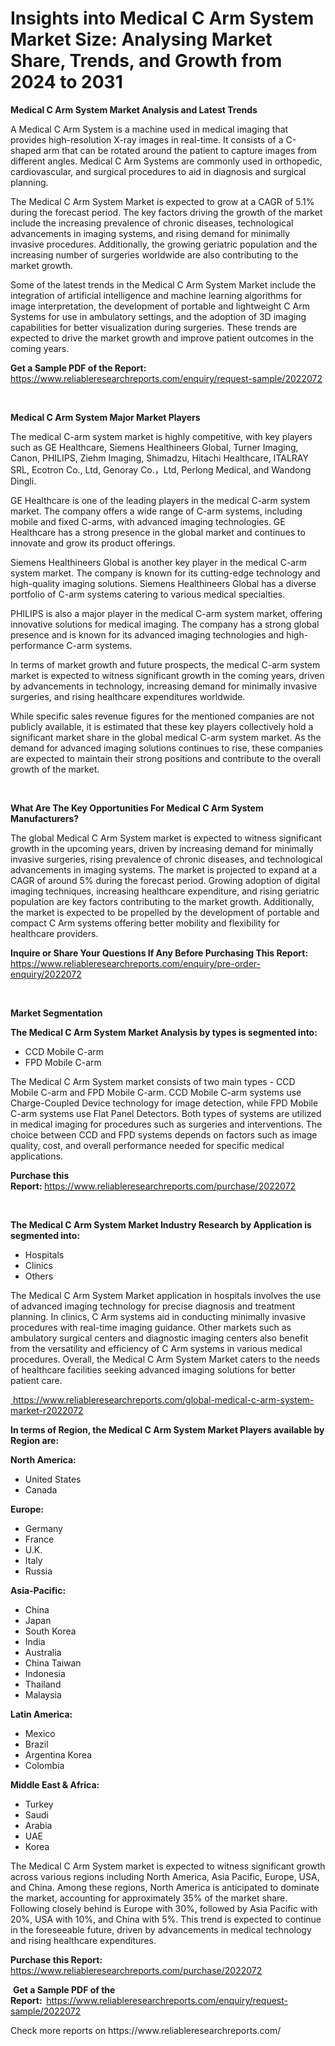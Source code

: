 <p><h1>Insights into Medical C Arm System Market Size: Analysing Market Share, Trends, and Growth from 2024 to 2031</h1></p><p><strong>Medical C Arm System Market Analysis and Latest Trends</strong></p>
<p><p>A Medical C Arm System is a machine used in medical imaging that provides high-resolution X-ray images in real-time. It consists of a C-shaped arm that can be rotated around the patient to capture images from different angles. Medical C Arm Systems are commonly used in orthopedic, cardiovascular, and surgical procedures to aid in diagnosis and surgical planning.</p><p>The Medical C Arm System Market is expected to grow at a CAGR of 5.1% during the forecast period. The key factors driving the growth of the market include the increasing prevalence of chronic diseases, technological advancements in imaging systems, and rising demand for minimally invasive procedures. Additionally, the growing geriatric population and the increasing number of surgeries worldwide are also contributing to the market growth.</p><p>Some of the latest trends in the Medical C Arm System Market include the integration of artificial intelligence and machine learning algorithms for image interpretation, the development of portable and lightweight C Arm Systems for use in ambulatory settings, and the adoption of 3D imaging capabilities for better visualization during surgeries. These trends are expected to drive the market growth and improve patient outcomes in the coming years.</p></p>
<p><strong>Get a Sample PDF of the Report:&nbsp;</strong> <a href="https://www.reliableresearchreports.com/enquiry/request-sample/2022072">https://www.reliableresearchreports.com/enquiry/request-sample/2022072</a></p>
<p>&nbsp;</p>
<p><strong>Medical C Arm System Major Market Players</strong></p>
<p><p>The medical C-arm system market is highly competitive, with key players such as GE Healthcare, Siemens Healthineers Global, Turner Imaging, Canon, PHILIPS, Ziehm Imaging, Shimadzu, Hitachi Healthcare, ITALRAY SRL, Ecotron Co., Ltd, Genoray Co.，Ltd, Perlong Medical, and Wandong Dingli.</p><p>GE Healthcare is one of the leading players in the medical C-arm system market. The company offers a wide range of C-arm systems, including mobile and fixed C-arms, with advanced imaging technologies. GE Healthcare has a strong presence in the global market and continues to innovate and grow its product offerings.</p><p>Siemens Healthineers Global is another key player in the medical C-arm system market. The company is known for its cutting-edge technology and high-quality imaging solutions. Siemens Healthineers Global has a diverse portfolio of C-arm systems catering to various medical specialties.</p><p>PHILIPS is also a major player in the medical C-arm system market, offering innovative solutions for medical imaging. The company has a strong global presence and is known for its advanced imaging technologies and high-performance C-arm systems.</p><p>In terms of market growth and future prospects, the medical C-arm system market is expected to witness significant growth in the coming years, driven by advancements in technology, increasing demand for minimally invasive surgeries, and rising healthcare expenditures worldwide.</p><p>While specific sales revenue figures for the mentioned companies are not publicly available, it is estimated that these key players collectively hold a significant market share in the global medical C-arm system market. As the demand for advanced imaging solutions continues to rise, these companies are expected to maintain their strong positions and contribute to the overall growth of the market.</p></p>
<p>&nbsp;</p>
<p><strong>What Are The Key Opportunities For Medical C Arm System Manufacturers?</strong></p>
<p><p>The global Medical C Arm System market is expected to witness significant growth in the upcoming years, driven by increasing demand for minimally invasive surgeries, rising prevalence of chronic diseases, and technological advancements in imaging systems. The market is projected to expand at a CAGR of around 5% during the forecast period. Growing adoption of digital imaging techniques, increasing healthcare expenditure, and rising geriatric population are key factors contributing to the market growth. Additionally, the market is expected to be propelled by the development of portable and compact C Arm systems offering better mobility and flexibility for healthcare providers.</p></p>
<p><strong>Inquire or Share Your Questions If Any Before Purchasing This Report:</strong> <a href="https://www.reliableresearchreports.com/enquiry/pre-order-enquiry/2022072">https://www.reliableresearchreports.com/enquiry/pre-order-enquiry/2022072</a></p>
<p>&nbsp;</p>
<p><strong>Market Segmentation</strong></p>
<p><strong>The Medical C Arm System Market Analysis by types is segmented into:</strong></p>
<p><ul><li>CCD Mobile C-arm</li><li>FPD Mobile C-arm</li></ul></p>
<p><p>The Medical C Arm System market consists of two main types - CCD Mobile C-arm and FPD Mobile C-arm. CCD Mobile C-arm systems use Charge-Coupled Device technology for image detection, while FPD Mobile C-arm systems use Flat Panel Detectors. Both types of systems are utilized in medical imaging for procedures such as surgeries and interventions. The choice between CCD and FPD systems depends on factors such as image quality, cost, and overall performance needed for specific medical applications.</p></p>
<p><strong>Purchase this Report:&nbsp;</strong><a href="https://www.reliableresearchreports.com/purchase/2022072">https://www.reliableresearchreports.com/purchase/2022072</a></p>
<p>&nbsp;</p>
<p><strong>The Medical C Arm System Market Industry Research by Application is segmented into:</strong></p>
<p><ul><li>Hospitals</li><li>Clinics</li><li>Others</li></ul></p>
<p><p>The Medical C Arm System Market application in hospitals involves the use of advanced imaging technology for precise diagnosis and treatment planning. In clinics, C Arm systems aid in conducting minimally invasive procedures with real-time imaging guidance. Other markets such as ambulatory surgical centers and diagnostic imaging centers also benefit from the versatility and efficiency of C Arm systems in various medical procedures. Overall, the Medical C Arm System Market caters to the needs of healthcare facilities seeking advanced imaging solutions for better patient care.</p></p>
<p><a href="https://www.reliableresearchreports.com/global-medical-c-arm-system-market-r2022072">&nbsp;https://www.reliableresearchreports.com/global-medical-c-arm-system-market-r2022072</a></p>
<p><strong>In terms of Region, the Medical C Arm System Market Players available by Region are:</strong></p>
<p>
    <p> <strong> North America: </strong>
        <ul>
            <li>United States</li>
            <li>Canada</li>
        </ul>
        </p> 
    <p> <strong> Europe: </strong>
        <ul>
            <li>Germany</li>
            <li>France</li>
            <li>U.K.</li>
            <li>Italy</li>
            <li>Russia</li>
        </ul>
        </p> 
    <p> <strong> Asia-Pacific: </strong>
        <ul>
            <li>China</li>
            <li>Japan</li>
            <li>South Korea</li>
            <li>India</li>
            <li>Australia</li>
            <li>China Taiwan</li>
            <li>Indonesia</li>
            <li>Thailand</li>
            <li>Malaysia</li>
        </ul>
        </p> 
    <p> <strong> Latin America: </strong>
        <ul>
            <li>Mexico</li>
            <li>Brazil</li>
            <li>Argentina Korea</li>
            <li>Colombia</li>
        </ul>
        </p> 
    <p> <strong> Middle East & Africa: </strong>
        <ul>
            <li>Turkey</li>
            <li>Saudi</li>
            <li>Arabia</li>
            <li>UAE</li>
            <li>Korea</li>
        </ul>
    </p>
    </p>
<p><p>The Medical C Arm System market is expected to witness significant growth across various regions including North America, Asia Pacific, Europe, USA, and China. Among these regions, North America is anticipated to dominate the market, accounting for approximately 35% of the market share. Following closely behind is Europe with 30%, followed by Asia Pacific with 20%, USA with 10%, and China with 5%. This trend is expected to continue in the foreseeable future, driven by advancements in medical technology and rising healthcare expenditures.</p></p>
<p><strong>Purchase this Report: </strong><a href="https://www.reliableresearchreports.com/purchase/2022072">https://www.reliableresearchreports.com/purchase/2022072</a></p>
<p>&nbsp;<strong>Get a Sample PDF of the Report:&nbsp;&nbsp;</strong><a href="https://www.reliableresearchreports.com/enquiry/request-sample/2022072">https://www.reliableresearchreports.com/enquiry/request-sample/2022072</a></p>
<p><strong></strong></p>
<p>Check more reports on https://www.reliableresearchreports.com/</p>